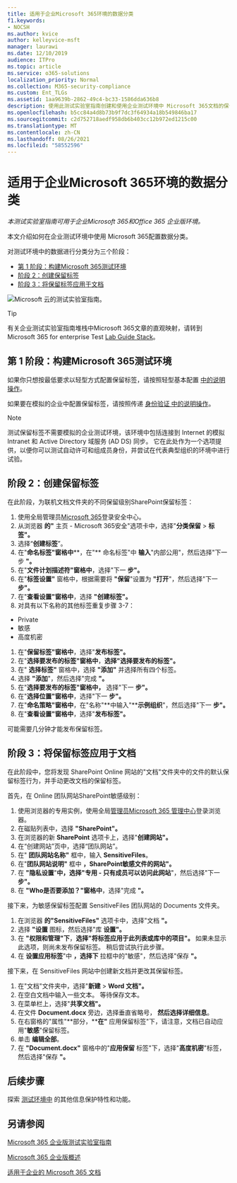 ```yaml
---
title: 适用于企业Microsoft 365环境的数据分类
f1.keywords:
- NOCSH
ms.author: kvice
author: kelleyvice-msft
manager: laurawi
ms.date: 12/10/2019
audience: ITPro
ms.topic: article
ms.service: o365-solutions
localization_priority: Normal
ms.collection: M365-security-compliance
ms.custom: Ent_TLGs
ms.assetid: 1aa9639b-2862-49c4-bc33-1586dda636b8
description: 使用此测试实验室指南创建和使用企业测试环境中 Microsoft 365文档的保留标签。
ms.openlocfilehash: b5cc84a4d8b73b9f7dc3f64934a18b549846ba17
ms.sourcegitcommit: c2d752718aedf958db6b403cc12b972ed1215c00
ms.translationtype: MT
ms.contentlocale: zh-CN
ms.lasthandoff: 08/26/2021
ms.locfileid: "58552596"
---
```

# <a name="data-classification-for-your-microsoft-365-for-enterprise-test-environment"></a>适用于企业Microsoft 365环境的数据分类

*本测试实验室指南可用于企业Microsoft 365和Office 365 企业版环境。*

本文介绍如何在企业测试环境中使用 Microsoft 365配置数据分类。

对测试环境中的数据进行分类分为三个阶段：
- [第 1 阶段：构建Microsoft 365测试环境](#phase-1-build-out-your-microsoft-365-for-enterprise-test-environment)
- [阶段 2：创建保留标签](#phase-2-create-retention-labels)
- [阶段 3：将保留标签应用于文档](#phase-3-apply-retention-labels-to-documents)

![Microsoft 云的测试实验室指南。](../media/m365-enterprise-test-lab-guides/cloud-tlg-icon.png)

> [!TIP]
> 有关企业测试实验室指南堆栈中Microsoft 365文章的直观映射，请转到 Microsoft 365 for enterprise Test [Lab Guide Stack](../downloads/Microsoft365EnterpriseTLGStack.pdf)。
  
## <a name="phase-1-build-out-your-microsoft-365-for-enterprise-test-environment"></a>第 1 阶段：构建Microsoft 365测试环境

如果你只想按最低要求以轻型方式配置保留标签，请按照轻型基本配置 [中的说明操作](lightweight-base-configuration-microsoft-365-enterprise.md)。
  
如果要在模拟的企业中配置保留标签，请按照传递 [身份验证 中的说明操作](pass-through-auth-m365-ent-test-environment.md)。
  
> [!NOTE]
> 测试保留标签不需要模拟的企业测试环境，该环境中包括连接到 Internet 的模拟 Intranet 和 Active Directory 域服务 (AD DS) 同步。 它在此处作为一个选项提供，以便你可以测试自动许可和组成员身份，并尝试在代表典型组织的环境中进行试验。

## <a name="phase-2-create-retention-labels"></a>阶段 2：创建保留标签

在此阶段，为联机文档文件夹的不同保留级别SharePoint保留标签：

1. 使用全局管理员[Microsoft 365](https://security.microsoft.com/homepage)登录安全中心。
1. 从浏览器 **的"** 主页 - Microsoft 365安全"选项卡中，选择"**分类保留**  >  **标签"。**
1. 选择“**创建标签**”。
1. 在"**命名标签"窗格中****，在"** 命名标签"中 **输入**"内部公用"，然后选择"下一步 **"。**
1. 在"**文件计划描述符"窗格中**，选择"下一 **步"。**
1. 在"**标签设置"** 窗格中，根据需要将 **"保留**"设置为 **"打开**"，然后选择"下一 **步"。**
1. 在"**查看设置"窗格中**，选择 **"创建标签"。**
1. 对具有以下名称的其他标签重复步骤 3-7：
  - Private
  - 敏感
  - 高度机密
1. 在"**保留标签"窗格中**，选择"**发布标签"。**
1. 在"**选择要发布的标签"窗格中**，**选择"选择要发布的标签"。**
1. 在" **选择标签"** 窗格中，选择 **"添加"** 并选择所有四个标签。
1. 选择 **"添加**"，然后选择"完成 **"。**
1. 在"**选择要发布的标签"窗格中，** 选择"下一 **步"。**
1. 在"**选择位置"窗格中**，选择"下一 **步"。**
1. 在"**命名策略"窗格中**，在"名称"**中输入"****示例组织**"，然后选择"下一 **步"。**
1. 在"**查看设置"窗格中**，选择"**发布标签"。**
 
可能需要几分钟才能发布保留标签。

## <a name="phase-3-apply-retention-labels-to-documents"></a>阶段 3：将保留标签应用于文档

在此阶段中，您将发现 SharePoint Online 网站的"文档"文件夹中的文件的默认保留标签行为，并手动更改文档的保留标签。

首先，在 Online 团队网站SharePoint敏感级别：
  
1. 使用浏览器的专用实例，使用全局[管理员Microsoft 365 管理中心](https://admin.microsoft.com)登录浏览器。
1. 在磁贴列表中，选择 **"SharePoint"。**
1. 在浏览器的新 **SharePoint** 选项卡上，选择"**创建网站"。**
1. 在“创建网站”页中，选择“团队网站”。
1. 在" **团队网站名称"** 框中，输入 **SensitiveFiles**。
1. 在"**团队网站说明"** 框中 **，SharePoint敏感文件的网站"。**
1. 在 **"隐私设置**"**中，选择"专用 - 只有成员可以访问此网站**"，然后选择"下一 **步"。**
1. 在 **"Who是否要添加？"窗格中**，选择"完成 **"。**
    
接下来，为敏感保留标签配置 SensitiveFiles 团队网站的 Documents 文件夹。
  
1. 在浏览器 **的"SensitiveFiles"** 选项卡中，选择"文档 **"。**
1. 选择 **"设置** 图标，然后选择"库 **设置"。**
1. 在 **"权限和管理"下**，**选择"将标签应用于此列表或库中的项目"。** 如果未显示此选项，则尚未发布保留标签。 稍后尝试执行此步骤。
1. 在 **设置应用标签**"中 **，选择下** 拉框中的"敏感"，然后选择"保存 **"。**

接下来，在 SensitiveFiles 网站中创建新文档并更改其保留标签。
    
1. 在"文档"文件夹中，选择"**新建**  >  **Word 文档"。**
1. 在空白文档中输入一些文本。 等待保存文本。
1. 在菜单栏上，选择"**共享文档"。**
1. 在文件 **Document.docx** 旁边，选择垂直省略号， **然后选择详细信息**。
1. 在右窗格的"属性"**部分，****在"** 应用保留标签"下，请注意，文档已自动应用"**敏感**"保留标签。
1. 单击 **编辑全部**。
1. 在 **"Document.docx"** 窗格中的"**应用保留** 标签"下，选择"**高度机密**"标签，然后选择"保存 **"。**

## <a name="next-step"></a>后续步骤

探索 [测试环境中](m365-enterprise-test-lab-guides.md#information-protection) 的其他信息保护特性和功能。

## <a name="see-also"></a>另请参阅

[Microsoft 365 企业版测试实验室指南](m365-enterprise-test-lab-guides.md)

[Microsoft 365 企业版概述](microsoft-365-overview.md)

[适用于企业的 Microsoft 365 文档](/microsoft-365-enterprise/)